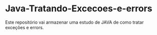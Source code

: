 # Java-Tratando-Excecoes-e-errors
Este repositório vai armazenar uma estudo de JAVA de como tratar exceções e errors.
